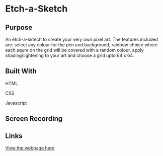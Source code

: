 # Etch-a-Sketch

## Purpose
An etch-a-sktech to create your very own pixel art. The features included are: select any colour for the pen and background, rainbow choice where each squre on the grid will be covered with a random colour, apply shading/lightening to your art and choose a grid upto 64 x 64. 


## Built With
HTML

CSS

Javascript

## Screen Recording

## Links
[View the webpage here]()
